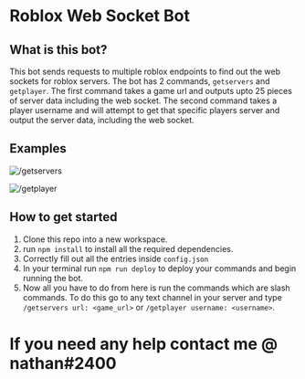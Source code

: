 # Roblox Web Socket Bot

## What is this bot?
This bot sends requests to multiple roblox endpoints to find out the web sockets for roblox servers. The bot has 2 commands, `getservers` and `getplayer`. The first command takes a game url and outputs upto 25 pieces of server data including the web socket. The second command takes a player username and will attempt to get that specific players server and output the server data, including the web socket.

## Examples
![/getservers](https://user-images.githubusercontent.com/79481053/204273185-3a09640a-25ab-4ebc-8446-d2c174bdd773.png)


![/getplayer](https://user-images.githubusercontent.com/79481053/204272946-893e4aad-aa1d-44b9-b7f7-57639d69feba.png)


## How to get started
1. Clone this repo into a new workspace.
2. run `npm install` to install all the required dependencies.
3. Correctly fill out all the entries inside `config.json`
4. In your terminal run `npm run deploy` to deploy your commands and begin running the bot.
5. Now all you have to do from here is run the commands which are slash commands. To do this go to any text channel in your server and type `/getservers url: <game_url>` or `/getplayer username: <username>`.

# If you need any help contact me @ nathan#2400
